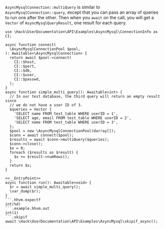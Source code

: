 `AsyncMysqlConnection::multiQuery` is similar to `AsyncMysqlConnection::query`, except that you can pass an array of queries to run one after the other. Then when you `await` on the call, you will get a `Vector` of `AsyncMysqlQueryResult`, one result for each query.

```basic-usage.hack
use \Hack\UserDocumentation\API\Examples\AsyncMysql\ConnectionInfo as CI;

async function connect(
  \AsyncMysqlConnectionPool $pool,
): Awaitable<\AsyncMysqlConnection> {
  return await $pool->connect(
    CI::$host,
    CI::$port,
    CI::$db,
    CI::$user,
    CI::$passwd,
  );
}
async function simple_multi_query(): Awaitable<int> {
  // In our test database, the third query will return an empty result since
  // we do not have a user ID of 3.
  $queries = Vector {
    'SELECT name FROM test_table WHERE userID = 1',
    'SELECT age, email FROM test_table WHERE userID = 2',
    'SELECT name FROM test_table WHERE userID = 3',
  };
  $pool = new \AsyncMysqlConnectionPool(darray[]);
  $conn = await connect($pool);
  $results = await $conn->multiQuery($queries);
  $conn->close();
  $x = 0;
  foreach ($results as $result) {
    $x += $result->numRows();
  }
  return $x;
}

<<__EntryPoint>>
async function run(): Awaitable<void> {
  $r = await simple_multi_query();
  \var_dump($r);
}
```.hhvm.expectf
int(%d)
```.example.hhvm.out
int(1)
```.skipif
await \Hack\UserDocumentation\API\Examples\AsyncMysql\skipif_async();
```
